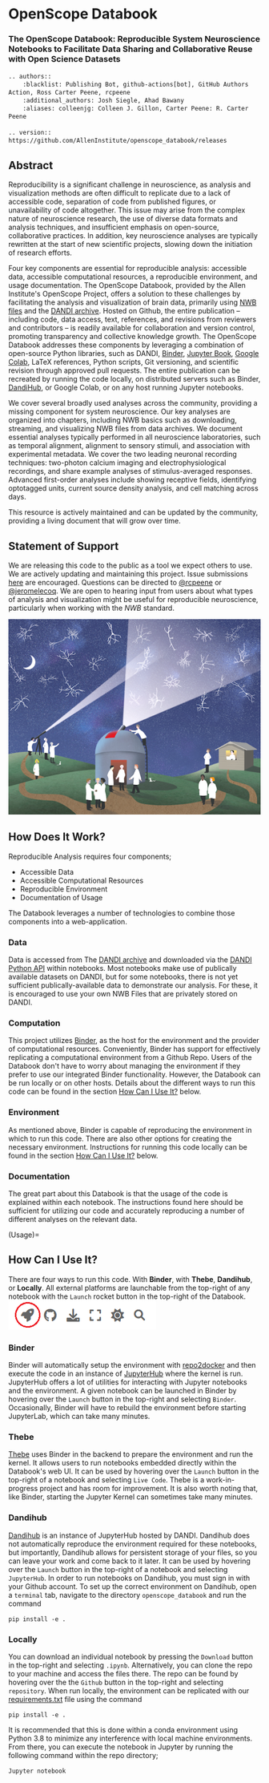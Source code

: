 # OpenScope Databook

### The OpenScope Databook: Reproducible System Neuroscience Notebooks to Facilitate Data Sharing and Collaborative Reuse with Open Science Datasets

```{eval-rst}
.. authors::
    :blacklist: Publishing Bot, github-actions[bot], GitHub Authors Action, Ross Carter Peene, rcpeene
    :additional_authors: Josh Siegle, Ahad Bawany
    :aliases: colleenjg: Colleen J. Gillon, Carter Peene: R. Carter Peene

.. version:: https://github.com/AllenInstitute/openscope_databook/releases
```

## Abstract

Reproducibility is a significant challenge in neuroscience, as analysis and visualization methods are often difficult to replicate due to a lack of accessible code, separation of code from published figures, or unavailability of code altogether. This issue may arise from the complex nature of neuroscience research, the use of diverse data formats and analysis techniques, and insufficient emphasis on open-source, collaborative practices. In addition, key neuroscience analyses are typically rewritten at the start of new scientific projects, slowing down the initiation of research efforts.

Four key components are essential for reproducible analysis: accessible data, accessible computational resources, a reproducible environment, and usage documentation. The OpenScope Databook, provided by the Allen Institute's OpenScope Project, offers a solution to these challenges by facilitating the analysis and visualization of brain data, primarily using [NWB files](https://www.nwb.org/) and the [DANDI archive](https://dandiarchive.org/). Hosted on Github, the entire publication – including code, data access, text, references, and revisions from reviewers and contributors – is readily available for collaboration and version control, promoting transparency and collective knowledge growth. The OpenScope Databook addresses these components by leveraging a combination of open-source Python libraries, such as DANDI, [Binder](https://mybinder.org/), [Jupyter Book](https://jupyterbook.org/en/stable/intro.html), [Google Colab](https://colab.research.google.com/), LaTeX references, Python scripts, Git versioning, and scientific revision through approved pull requests. The entire publication can be recreated by running the code locally, on distributed servers such as Binder, [DandiHub](https://hub.dandiarchive.org/), or Google Colab, or on any host running Jupyter notebooks.

We cover several broadly used analyses across the community, providing a missing component for system neuroscience. Our key analyses are organized into chapters, including NWB basics such as downloading, streaming, and visualizing NWB files from data archives. We document essential analyses typically performed in all neuroscience laboratories, such as temporal alignment, alignment to sensory stimuli, and association with experimental metadata. We cover the two leading neuronal recording techniques: two-photon calcium imaging and electrophysiological recordings, and share example analyses of stimulus-averaged responses. Advanced first-order analyses include showing receptive fields, identifying optotagged units, current source density analysis, and cell matching across days.

This resource is actively maintained and can be updated by the community, providing a living document that will grow over time.


## Statement of Support

We are releasing this code to the public as a tool we expect others to use. We are actively updating and maintaining this project. Issue submissions [here](https://github.com/AllenInstitute/openscope_databook/issues) are encouraged. Questions can be directed to [@rcpeene](https://github.com/rcpeene) or [@jeromelecoq](https://github.com/jeromelecoq). We are open to hearing input from users about what types of analysis and visualization might be useful for reproducible neuroscience, particularly when working with the *NWB* standard.



![artwork](../data/images/openscope.png)

## How Does It Work?

Reproducible Analysis requires four components; 
- Accessible Data
- Accessible Computational Resources
- Reproducible Environment
- Documentation of Usage

The Databook leverages a number of technologies to combine those components into a web-application. 

### Data
Data is accessed from The [DANDI archive](https://dandiarchive.org/) and downloaded via the [DANDI Python API](https://dandi.readthedocs.io/en/latest/modref/index.html) within notebooks. Most notebooks make use of publically available datasets on DANDI, but for some notebooks, there is not yet sufficient publically-available data to demonstrate our analysis. For these, it is encouraged to use your own NWB Files that are privately stored on DANDI.

### Computation
This project utilizes [Binder](https://mybinder.org/), as the host for the environment and the provider of computational resources. Conveniently, Binder has support for effectively replicating a computational environment from a Github Repo. Users of the Databook don't have to worry about managing the environment if they prefer to use our integrated Binder functionality. However, the Databook can be run locally or on other hosts. Details about the different ways to run this code can be found in the section [How Can I Use It?](Usage) below.

### Environment
As mentioned above, Binder is capable of reproducing the environment in which to run this code. There are also other options for creating the necessary environment. Instructions for running this code locally can be found in the section [How Can I Use It?](Usage) below.

### Documentation
The great part about this Databook is that the usage of the code is explained within each notebook. The instructions found here should be sufficient for utilizing our code and accurately reproducing a number of different analyses on the relevant data.



(Usage)=
## How Can I Use It?
There are four ways to run this code. With **Binder**, with **Thebe**, **Dandihub**, or **Locally**. All external platforms are launchable from the top-right of any notebook with the `Launch` rocket button in the top-right of the Databook.
![buttons](../data/images/buttons.png)


### Binder
Binder will automatically setup the environment with [repo2docker](https://github.com/jupyterhub/repo2docker) and then execute the code in an instance of [JupyterHub](https://jupyter.org/hub) where the kernel is run. JupyterHub offers a lot of utilities for interacting with Jupyter notebooks and the environment. A given notebook can be launched in Binder by hovering over the `Launch` button in the top-right and selecting `Binder`. Occasionally, Binder will have to rebuild the environment before starting JupyterLab, which can take many minutes. 

### Thebe
[Thebe](https://github.com/executablebooks/thebe) uses Binder in the backend to prepare the environment and run the kernel. It allows users to run notebooks embedded directly within the Databook's web UI. It can be used by hovering over the `Launch` button in the top-right of a notebook and selecting `Live Code`. Thebe is a work-in-progress project and has room for improvement. It is also worth noting that, like Binder, starting the Jupyter Kernel can sometimes take many minutes.

### Dandihub
[Dandihub](https://hub.dandiarchive.org/) is an instance of JupyterHub hosted by DANDI. Dandihub does not automatically reproduce the environment required for these notebooks, but importantly, Dandihub allows for persistent storage of your files, so you can leave your work and come back to it later. It can be used by hovering over the `Launch` button in the top-right of a notebook and selecting `JupyterHub`. In order to run notebooks on Dandihub, you must sign in with your Github account. To set up the correct environment on Dandihub, open a `terminal` tab, navigate to the directory `openscope_databook` and run the command
```
pip install -e .
```

### Locally
You can download an individual notebook by pressing the `Download` button in the top-right and selecting `.ipynb`. Alternatively, you can clone the repo to your machine and access the files there. The repo can be found by hovering over the the `Github` button in the top-right and selecting `repository`. When run locally, the environment can be replicated with our [requirements.txt](https://github.com/AllenInstitute/openscope_databook/blob/main/requirements.txt) file using the command 
```
pip install -e .
```
It is recommended that this is done within a conda environment using Python 3.8 to minimize any interference with local machine environments.
From there, you can execute the notebook in Jupyter by running the following command within the repo directory;
```
Jupyter notebook
```

